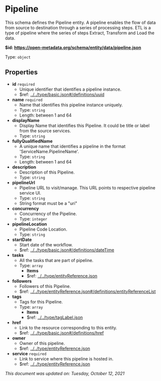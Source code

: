 # Pipeline

This schema defines the Pipeline entity. A pipeline enables the flow of data from source to destination through a series of processing steps. ETL is a type of pipeline where the series of steps Extract, Transform and Load the data.

**$id: https://open-metadata.org/schema/entity/data/pipeline.json**

Type: `object`

## Properties
 - **id** `required`
   - Unique identifier that identifies a pipeline instance.
   - $ref: [../../type/basic.json#/definitions/uuid](../types/basic.md#uuid)
 - **name** `required`
   - Name that identifies this pipeline instance uniquely.
   - Type: `string`
   - Length: between 1 and 64
 - **displayName**
     - Display Name that identifies this Pipeline. It could be title or label from the source services.
     - Type: `string`
 - **fullyQualifiedName**
   - A unique name that identifies a pipeline in the format 'ServiceName.PipelineName'.
   - Type: `string`
   - Length: between 1 and 64
 - **description**
   - Description of this Pipeline.
   - Type: `string`
 - **pipelineUrl**
   - Pipeline  URL to visit/manage. This URL points to respective pipeline service UI.
   - Type: `string`
   - String format must be a "uri"
 - **concurrency**
   - Concurrency of the Pipeline.
   - Type: `integer`
 - **pipelineLocation**
   - Pipeline Code Location.
   - Type: `string`
 - **startDate**
   - Start date of the workflow.
   - $ref: [../../type/basic.json#/definitions/dateTime](../types/basic.md#datetime)
 - **tasks**
   - All the tasks that are part of pipeline.
   - Type: `array`
     - **Items**
     - $ref: [../../type/entityReference.json](../types/entityreference.md)
 - **followers**
   - Followers of this Pipeline.
   - $ref: [../../type/entityReference.json#/definitions/entityReferenceList](../types/entityreference.md#entityreferencelist)
 - **tags**
   - Tags for this Pipeline.
   - Type: `array`
     - **Items**
     - $ref: [../../type/tagLabel.json](../types/taglabel.md)
 - **href**
   - Link to the resource corresponding to this entity.
   - $ref: [../../type/basic.json#/definitions/href](../types/basic.md#href)
 - **owner**
   - Owner of this pipeline.
   - $ref: [../../type/entityReference.json](../types/entityreference.md)
 - **service** `required`
   - Link to service where this pipeline is hosted in.
   - $ref: [../../type/entityReference.json](../types/entityreference.md)

_This document was updated on: Tuesday, October 12, 2021_
